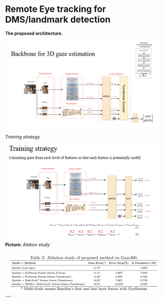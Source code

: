 # Remote Eye tracking for DMS/landmark detection
**The proposed architecture.**

<div align=center>  <img src="img/DGMnet.png" alt="Teaser" width="500" align="bottom" /> </div>

*Training strategy*

<div align=center>  <img src="img/training_strategy.png" alt="Teaser" width="500" align="bottom" /> </div>

**Picture:**  *Alation study*

<div align=center>  <img src="img/ablation.png" alt="Teaser" width="500" align="bottom" /> </div>
---
